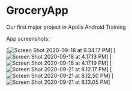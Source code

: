 # GroceryApp
Our first major project in Apolis Android Training

App screenshots:

[![Screen Shot 2020-09-18 at 9.34.17 PM](https://i.imgur.com/m9AktYz.png)]
[![Screen Shot 2020-09-18 at 4.17.13 PM](https://i.imgur.com/hwmoruv.png)]
[![Screen Shot 2020-09-18 at 4.17.19 PM](https://i.imgur.com/UMPiyeE.png)]
[![Screen Shot 2020-09-21 at 8.12.17 PM](https://i.imgur.com/PaTDwgl.png)]
[![Screen Shot 2020-09-21 at 8.12.50 PM](https://i.imgur.com/klouUlL.png)]
[![Screen Shot 2020-09-21 at 8.13.05 PM](https://i.imgur.com/GZDPXuf.png)]

